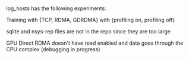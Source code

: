 ###

log_hosts has the following experiments:

Training with {TCP, RDMA, GDRDMA} with {profiling on, profiling off}

sqlite and nsys-rep files are not in the repo since they are too large

GPU Direct RDMA doesn't have read enabled and data goes through the CPU complex (debugging in progress)
